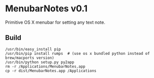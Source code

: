 # MenubarNotes v0.1

Primitive OS X menubar for setting any text note.

## Build

```
/usr/bin/easy_install pip
/usr/bin/pip install rumps  # (use os x bundled python instead of brew/macports version)
/usr/bin/python setup.py py2app
rm -r /Applications/MenubarNotes.app
cp -r dist/MenubarNotes.app /Applications
```
